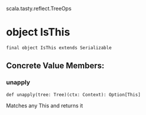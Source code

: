 scala.tasty.reflect.TreeOps
# object IsThis

<pre><code class="language-scala" >final object IsThis extends Serializable</pre></code>
## Concrete Value Members:
### unapply
<pre><code class="language-scala" >def unapply(tree: Tree)(ctx: Context): Option[This]</pre></code>
Matches any This and returns it

